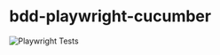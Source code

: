 # bdd-playwright-cucumber
![Playwright Tests](https://github.com/YOUR_GITHUB_USERNAME/YOUR_REPO_NAME/actions/workflows/playwright-tests.yml/badge.svg)
